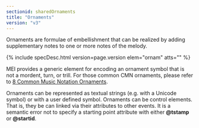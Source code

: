 ```yaml
---
sectionid: sharedOrnaments
title: "Ornaments"
version: "v3"
---
```




Ornaments are formulae of embellishment that can be realized by adding supplementary
notes to one or more notes of the melody.



{% include specDesc.html version=page.version elem="ornam" atts="" %}



MEI provides a generic element for encoding an ornament symbol that is not a mordent,
turn, or trill. For those common CMN ornaments, please refer to <a class="link_ptr" title="Common Music Notation Ornaments" href="{{ site.baseurl }}/{{ page.version }}/guidelines/cmnOrnaments.html">8 Common Music Notation Ornaments</a>.

Ornaments can be represented as textual strings (e.g. with a Unicode symbol) or with
a
user defined symbol. Ornaments can be control elements. That is, they be can linked
via
their attributes to other events. It is a semantic error not to specify a starting
point
attribute with either **@tstamp** or **@startid**.

